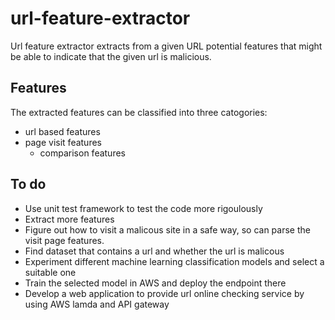 # url-feature-extractor

Url feature extractor extracts from a given URL potential features that might be able to indicate that the given url is malicious.


## Features
The extracted features can be classified into three catogories:

- url based features
- page visit features
	- comparison features


## To do
* Use unit test framework to test the code more rigoulously
* Extract more features
* Figure out how to visit a malicous site in a safe way, so can parse the visit page features.
* Find dataset that contains a url and whether the url is malicous
* Experiment different machine learning classification models and select a suitable one
* Train the selected model in AWS and deploy the endpoint there
* Develop a web application to provide url online checking service by using AWS lamda and API gateway

